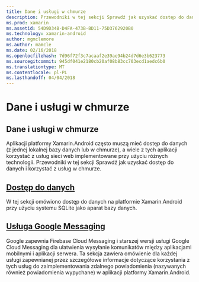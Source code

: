 ```yaml
---
title: Dane i usługi w chmurze
description: Przewodniki w tej sekcji Sprawdź jak uzyskać dostęp do danych i korzystać z usług w chmurze.
ms.prod: xamarin
ms.assetid: 54D9D34B-D4FA-473B-BD11-75D3762920B0
ms.technology: xamarin-android
author: mgmclemore
ms.author: mamcle
ms.date: 02/16/2018
ms.openlocfilehash: 7d96f72f3c7acaaf2e39ae94b24d7d6e3b623773
ms.sourcegitcommit: 945df041e2180cb20af08b83cc703ecd1aedc6b0
ms.translationtype: MT
ms.contentlocale: pl-PL
ms.lasthandoff: 04/04/2018
---
```

# <a name="data-and-cloud-services"></a>Dane i usługi w chmurze

## <a name="data-and-cloud-services"></a>Dane i usługi w chmurze

Aplikacji platformy Xamarin.Android często muszą mieć dostęp do danych (z jednej lokalnej bazy danych lub w chmurze), a wiele z tych aplikacji korzystać z usług sieci web implementowane przy użyciu różnych technologii. Przewodniki w tej sekcji Sprawdź jak uzyskać dostęp do danych i korzystać z usług w chmurze.

## <a name="data-accessandroiddata-clouddata-accessindexmd"></a>[Dostęp do danych](~/android/data-cloud/data-access/index.md)

W tej sekcji omówiono dostęp do danych na platformie Xamarin.Android przy użyciu systemu SQLite jako aparat bazy danych.
 
## <a name="google-messagingandroiddata-cloudgoogle-messagingindexmd"></a>[Usługa Google Messaging](~/android/data-cloud/google-messaging/index.md)

Google zapewnia Firebase Cloud Messaging i starszej wersji usługi Google Cloud Messaging dla ułatwienia wysyłanie komunikatów między aplikacjami mobilnymi i aplikacji serwera. Ta sekcja zawiera omówienie dla każdej usługi zapewnianej przez szczegółowe informacje dotyczące korzystania z tych usług do zaimplementowania zdalnego powiadomienia (nazywanych również powiadomienia wypychane) w aplikacji platformy Xamarin.Android.


